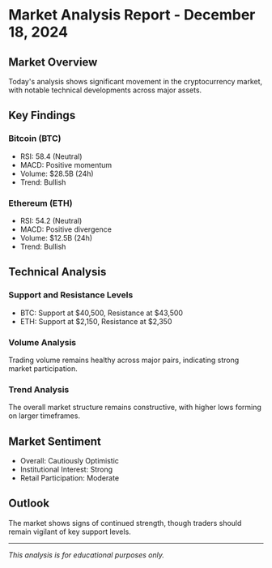 # Market Analysis Report - December 18, 2024

## Market Overview

Today's analysis shows significant movement in the cryptocurrency market, with notable technical developments across major assets.

## Key Findings

### Bitcoin (BTC)
- RSI: 58.4 (Neutral)
- MACD: Positive momentum
- Volume: $28.5B (24h)
- Trend: Bullish

### Ethereum (ETH)
- RSI: 54.2 (Neutral)
- MACD: Positive divergence
- Volume: $12.5B (24h)
- Trend: Bullish

## Technical Analysis

### Support and Resistance Levels
- BTC: Support at $40,500, Resistance at $43,500
- ETH: Support at $2,150, Resistance at $2,350

### Volume Analysis
Trading volume remains healthy across major pairs, indicating strong market participation.

### Trend Analysis
The overall market structure remains constructive, with higher lows forming on larger timeframes.

## Market Sentiment

- Overall: Cautiously Optimistic
- Institutional Interest: Strong
- Retail Participation: Moderate

## Outlook

The market shows signs of continued strength, though traders should remain vigilant of key support levels.

---

*This analysis is for educational purposes only.*